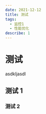 ```yaml
---
date: 2021-12-12
title: 测试
tags:
  - 监控1
  - 性能优化
describe: 1
---
```


# 测试

asdkljasdl

## 测试 1

### 测试 2
